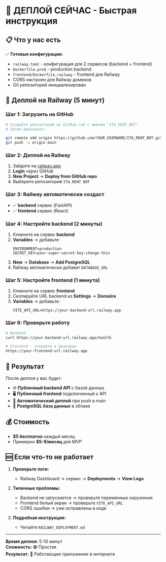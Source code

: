 # 🚀 ДЕПЛОЙ СЕЙЧАС - Быстрая инструкция

## 📋 Что у нас есть

✅ **Готовые конфигурации:**

- `railway.toml` - конфигурация для 2 сервисов (backend + frontend)
- `Dockerfile.prod` - production backend
- `frontend/Dockerfile.railway` - frontend для Railway
- CORS настроен для Railway доменов
- Git репозиторий инициализирован

## 🚂 Деплой на Railway (5 минут)

### Шаг 1: Загрузить на GitHub

```bash
# Создайте репозиторий на GitHub.com с именем "ITA_RENT_BOT"
# Затем выполните:

git remote add origin https://github.com/YOUR_USERNAME/ITA_RENT_BOT.git
git push -u origin main
```

### Шаг 2: Деплой на Railway

1. Зайдите на [railway.app](https://railway.app)
2. **Login** через GitHub
3. **New Project** → **Deploy from GitHub repo**
4. Выберите репозиторий `ITA_RENT_BOT`

### Шаг 3: Railway автоматически создаст

- ✅ **backend** сервис (FastAPI)
- ✅ **frontend** сервис (React)

### Шаг 4: Настройте backend (2 минуты)

1. Кликните на сервис **backend**
2. **Variables** → добавьте:
   ```
   ENVIRONMENT=production
   SECRET_KEY=your-super-secret-key-change-this
   ```
3. **New** → **Database** → **Add PostgreSQL**
4. Railway автоматически добавит `DATABASE_URL`

### Шаг 5: Настройте frontend (1 минута)

1. Кликните на сервис **frontend**
2. Скопируйте URL backend из **Settings** → **Domains**
3. **Variables** → добавьте:
   ```
   VITE_API_URL=https://your-backend-url.railway.app
   ```

### Шаг 6: Проверьте работу

```bash
# Backend
curl https://your-backend-url.railway.app/health

# Frontend - откройте в браузере
https://your-frontend-url.railway.app
```

## 🎯 Результат

После деплоя у вас будет:

- 🌐 **Публичный backend API** с базой данных
- 🖥️ **Публичный frontend** подключенный к API
- 🔄 **Автоматический деплой** при push в main
- 💾 **PostgreSQL база данных** в облаке

## 💰 Стоимость

- **$5 бесплатно** каждый месяц
- Примерно **$5-9/месяц** для MVP

## 🆘 Если что-то не работает

1. **Проверьте логи:**

   - Railway Dashboard → сервис → **Deployments** → **View Logs**

2. **Типичные проблемы:**

   - Backend не запускается → проверьте переменные окружения
   - Frontend белый экран → проверьте `VITE_API_URL`
   - CORS ошибки → уже исправлены в коде

3. **Подробная инструкция:**
   - Читайте `RAILWAY_DEPLOYMENT.md`

---

**Время деплоя:** 5-10 минут  
**Сложность:** 🟢 Простая  
**Результат:** 🚀 Работающее приложение в интернете
